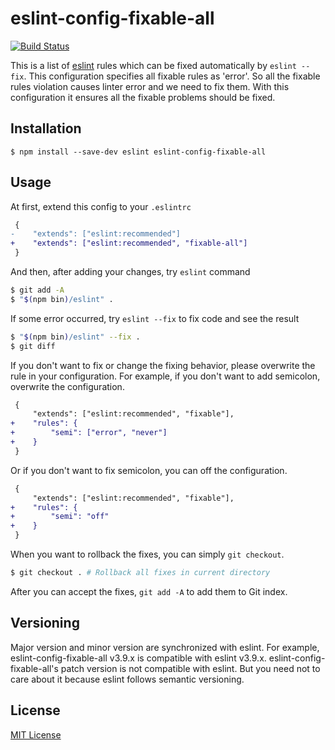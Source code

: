 eslint-config-fixable-all
=========================
[![Build Status](https://travis-ci.org/rhysd/eslint-config-fixable-all.svg?branch=master)](https://travis-ci.org/rhysd/eslint-config-fixable-all)

This is a list of [eslint](http://eslint.org/) rules which can be fixed automatically by `eslint --fix`.  This configuration specifies all fixable rules as 'error'. So all the fixable rules violation causes linter error and we need to fix them. With this configuration it ensures all the fixable problems should be fixed.

## Installation

```
$ npm install --save-dev eslint eslint-config-fixable-all
```

## Usage

At first, extend this config to your `.eslintrc`

```diff
 {
-    "extends": ["eslint:recommended"]
+    "extends": ["eslint:recommended", "fixable-all"]
 }
```

And then, after adding your changes, try `eslint` command

```sh
$ git add -A
$ "$(npm bin)/eslint" .
```

If some error occurred, try `eslint --fix` to fix code and see the result

```sh
$ "$(npm bin)/eslint" --fix .
$ git diff
```

If you don't want to fix or change the fixing behavior, please overwrite the rule in your configuration.
For example, if you don't want to add semicolon, overwrite the configuration.

```diff
 {
     "extends": ["eslint:recommended", "fixable"],
+    "rules": {
+        "semi": ["error", "never"]
+    }
 }
```

Or if you don't want to fix semicolon, you can off the configuration.

```diff
 {
     "extends": ["eslint:recommended", "fixable"],
+    "rules": {
+        "semi": "off"
+    }
 }
```

When you want to rollback the fixes, you can simply `git checkout`.

```sh
$ git checkout . # Rollback all fixes in current directory
```

After you can accept the fixes, `git add -A` to add them to Git index.

## Versioning

Major version and minor version are synchronized with eslint. For example, eslint-config-fixable-all v3.9.x is compatible with eslint v3.9.x. eslint-config-fixable-all's patch version is not compatible with eslint. But you need not to care about it because eslint follows semantic versioning.

## License

[MIT License](./LICENSE)
